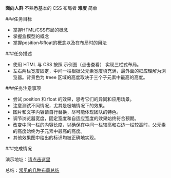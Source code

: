 **面向人群**
不熟悉基本的 CSS 布局者
**难度**
简单

###任务目标
 - 掌握HTML/CSS布局的概念
 - 掌握盒模型的概念
 - 掌握position与float的概念以及在布局时的用法

###任务描述
 - 使用 HTML 与 CSS 按照 示例图（点击查看） 实现三栏式布局。
 - 左右两栏宽度固定，中间一栏根据父元素宽度填充满，最外面的框应理解为浏览器。背景色为 #eee 区域的高度取决于三个子元素中最高的高度。

###任务注意事项
 - 尝试 position 和 float 的效果，思考它们的异同和应用场景。
 - 注意测试不同情况，尤其是极端情况下的效果。
 - 图片和文字内容请自行替换，尽可能体现团队的特色。
 - 调节浏览器宽度，固定宽度和自适应宽度的效果始终符合预期。
 - 改变中间一栏的内容长度，以确保在中间一栏较高和右边一栏较高时，父元素的高度始终为子元素中最高的高度。
 - 其他效果图中给出的标识均被正确地实现。

###完成情况

演示地址：[请点击这里](http://huanyouchen.github.io/demo/ife/16-spring/first/three-column-layout/index.html)

总结：[常见的几种布局总结](http://www.fscwz.com/2016/03/24/css-basis-layout-summary/)